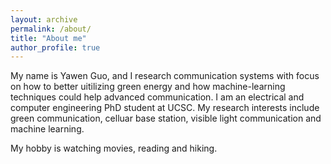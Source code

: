 ```yaml
---
layout: archive
permalink: /about/
title: "About me"
author_profile: true
---
```


My name is Yawen Guo, and I research communication systems with focus on how to better uitilizing green energy and how machine-learning techniques could help advanced communication. I am an electrical and computer engineering PhD student at UCSC. My research interests include green communication, celluar base station, visible light communication and machine learning.
 
My hobby is watching movies, reading and hiking.

